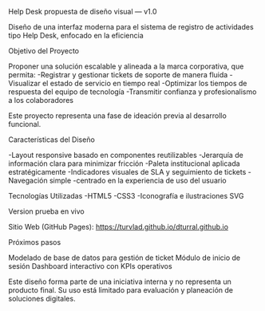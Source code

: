 Help Desk propuesta de diseño visual — v1.0

Diseño de una interfaz moderna para el sistema de registro de actividades tipo Help Desk, enfocado en la eficiencia

Objetivo del Proyecto

Proponer una solución escalable y alineada a la marca corporativa, que permita:
-Registrar y gestionar tickets de soporte de manera fluida
-Visualizar el estado de servicio en tiempo real
-Optimizar los tiempos de respuesta del equipo de tecnología
-Transmitir confianza y profesionalismo a los colaboradores


Este proyecto representa una fase de ideación previa al desarrollo funcional.

Características del Diseño

-Layout responsive basado en componentes reutilizables
-Jerarquía de información clara para minimizar fricción
-Paleta institucional aplicada estratégicamente
-Indicadores visuales de SLA y seguimiento de tickets
-Navegación simple
-centrado en la experiencia de uso del usuario


Tecnologías Utilizadas
-HTML5
-CSS3
-Iconografía e ilustraciones SVG

 Version prueba en vivo

Sitio Web (GitHub Pages):
https://turvlad.github.io/dturral.github.io

Próximos pasos

Modelado de base de datos para gestión de ticket
Módulo de inicio de sesión
Dashboard interactivo con KPIs operativos






Este diseño forma parte de una iniciativa interna y no representa un producto final.
Su uso está limitado para evaluación y planeación de soluciones digitales.

